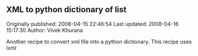 ## XML to python dictionary of list 
Originally published: 2008-04-15 22:46:54 
Last updated: 2008-04-16 15:17:30 
Author: Vivek Khurana 
 
Another recipe to convert xml file into a python dictionary. This recipe uses lxml